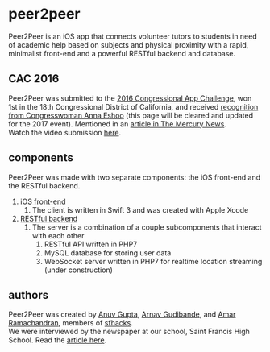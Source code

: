 # peer2peer
Peer2Peer is an iOS app that connects volunteer tutors to students in need of academic help based on subjects and physical proximity with a rapid, minimalist front-end and a powerful RESTful backend and database.  

## CAC 2016
Peer2Peer was submitted to the [2016 Congressional App Challenge](http://www.congressionalappchallenge.us/about/2016-winners/), won 1st in the 18th Congressional District of California, and received [recognition from Congresswoman Anna Eshoo](https://eshoo.house.gov/constituent-services/house-student-app-challenge/) (this page will be cleared and updated for the 2017 event). Mentioned in an [article in The Mercury News](http://www.mercurynews.com/2017/08/14/app-challenge-open-to-district-18-high-school-students/).  
Watch the video submission [here](https://www.youtube.com/watch?v=PQ4SMc8Uc-E).


## components
Peer2Peer was made with two separate components: the iOS front-end and the RESTful backend.

 1. [iOS front-end](https://github.com/p2p-app/p2p-iOS)
    1. The client is written in Swift 3 and was created with Apple Xcode
 2. [RESTful backend](https://github.com/p2p-app/p2p-rest)
    1. The server is a combination of a couple subcomponents that interact with each other
        1. RESTful API written in PHP7
        2. MySQL database for storing user data
        3. WebSocket server written in PHP7 for realtime location streaming (under construction)

## authors
Peer2Peer was created by [Anuv Gupta](https://github.com/anuvgupta), [Arnav Gudibande](https://github.com/arnav-gudibande), and [Amar Ramachandran](https://github.com/amarjayr), members of [sfhacks](https://github.com/sfhacks).  
We were interviewed by the newspaper at our school, Saint Francis High School. Read the [article here](http://www.sfhs.com/page.cfm?p=815&newsid=6932).
